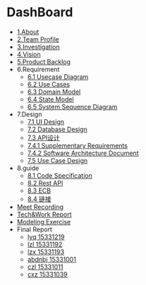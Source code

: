# DashBoard
- [1.About](./doc/About.md)
- [2.Team Profile](./doc/Team_Profile.md)
- [3.Investigation](./doc/investigation.md)
- [4.Vision](./doc/Vision.md)
- [5.Product Backlog](./doc/Product_Backlog.md)
- 6.Requirement
    - [6.1 Usecase Diagram](./doc/usecase_diagram.md)
    - [6.2 Use Cases](./doc/use_cases.md)
    - [6.3 Domain Model](./doc/domain_model.md)
    - [6.4 State Model](./doc/state_model.md)
    - [6.5 System Sequence Diagram](./doc/system_sequence_diagram.md)
- 7.Design
    - [7.1 UI Design]()
    - [7.2 Database Design](./doc/database_design.md)
    - [7.3 API设计](./doc/API_design.md)
    - [7.4.1 Supplementary Requirements](./doc/Supplementary_Requirements.md)
    - [7.4.2 Software Architecture Document](./doc/Software_Architecture_Document.md)
    - [7.5 Use Case Design](./doc/use_case_design.md)
- 8.guide
    - [8.1 Code Specification](./doc/Code_specification.md)
    - [8.2 Rest API](./doc/Rest_API.md)
    - [8.3 ECB](./doc/ECB.md)
    - [8.4 链接](https://github.com/ABTicket/Dashboard/blob/master/README.md)
- [Meet Recording](./doc/X1-meet_recording.md)
- [Tech&Work Report](./doc/X2-Tech&Work_report.md)
- [Modeling Exercise](./doc/XX-modeling_exercise.md)
- Final Report
    - [lyq 15331219](./doc/15331219_final_report.md)
    - [lzl 15331192](./doc/15331192_final_report.md)
    - [lzx 15331193](./doc/15331193_final_report.md)
    - [abdnbj 15331001](./doc/15331001_final_report.md)
    - [czl 15331011](./doc/15331011_final_report.md)
    - [cxz 15331039](./doc/15331039_final_report.md)
